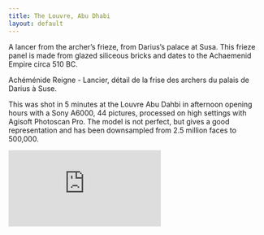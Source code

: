 ```yaml
---
title: The Louvre, Abu Dhabi
layout: default
---
```


A lancer from the archer’s frieze, from Darius’s palace at Susa. This frieze panel is made from glazed siliceous bricks and dates to the Achaemenid Empire circa 510 BC.

Achéménide Reigne - Lancier, détail de la frise des archers du palais de Darius à Suse.

This was shot in 5 minutes at the Louvre Abu Dahbi in afternoon opening hours with a Sony A6000, 44 pictures, processed on high settings with Agisoft Photoscan Pro. The model is not perfect, but gives a good representation and has been downsampled from 2.5 million faces to 500,000.

<div class="embed-responsive embed-responsive-4by3">
    <iframe title="A 3D model" class="embed-responsive-item" src="https://sketchfab.com/models/e5bd5b90e3154345b924e4310f49c266/embed" frameborder="0" allow="autoplay; fullscreen; vr" mozallowfullscreen="true" webkitallowfullscreen="true"></iframe>
</div>
